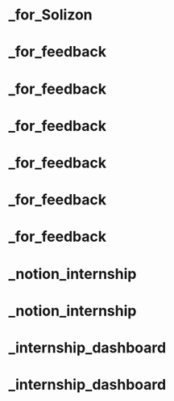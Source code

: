 # _for_Solizon
# _for_feedback
# _for_feedback
# _for_feedback
# _for_feedback
# _for_feedback
# _for_feedback
# _notion_internship
# _notion_internship
# _internship_dashboard
# _internship_dashboard
